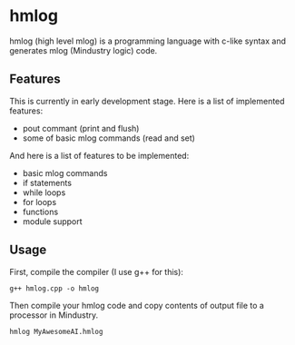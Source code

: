 # hmlog
hmlog (high level mlog) is a programming language with c-like syntax and generates mlog (Mindustry logic) code.

## Features
This is currently in early development stage. Here is a list of implemented features:
* pout commant (print and flush)
* some of basic mlog commands (read and set)

And here is a list of features to be implemented:

* basic mlog commands
* if statements
* while loops
* for loops
* functions
* module support

## Usage
First, compile the compiler (I use g++ for this):

``` g++ hmlog.cpp -o hmlog ```

Then compile your hmlog code and copy contents of output file to a processor in Mindustry.

``` hmlog MyAwesomeAI.hmlog ```
